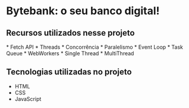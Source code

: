 
<h1>Bytebank: o seu banco digital!</h1>

<h2>Recursos utilizados nesse projeto</h2> 
* Fetch API
* Threads
* Concorrência
* Paralelismo
* Event Loop
* Task Queue
* WebWorkers
* Single Thread
* MultiThread

## Tecnologias utilizadas no projeto
* HTML
* CSS
* JavaScript
